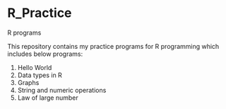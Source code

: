 # R_Practice
R programs 


This repository contains my practice programs for R programming which includes below programs:

1) Hello World
2) Data types in R
3) Graphs
4) String and numeric operations
5) Law of large number 
